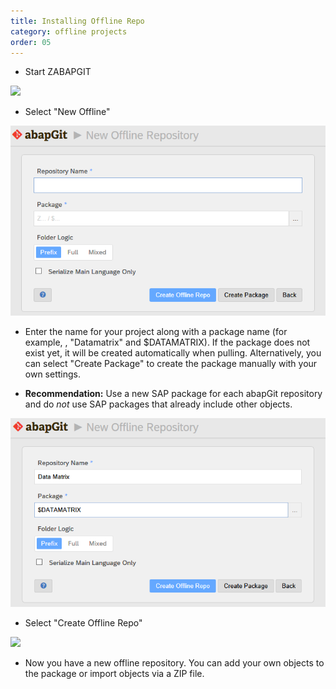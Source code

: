 ```yaml
---
title: Installing Offline Repo
category: offline projects
order: 05
---
```


* Start ZABAPGIT

![](img/start.png)

* Select "New Offline"

![](img/offline1.png)

* Enter the name for your project along with a package name (for example, , "Datamatrix" and $DATAMATRIX). If the package does not exist yet, it will be created automatically when pulling. Alternatively, you can select "Create Package" to create the package manually with your own settings.

* **Recommendation:** Use a new SAP package for each abapGit repository and do *not* use SAP packages that already include other objects. 

![](img/offline2.png)

* Select "Create Offline Repo"

![](img/offline3.png)

* Now you have a new offline repository. You can add your own objects to the package or import objects via a ZIP file.
